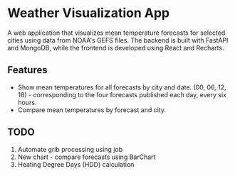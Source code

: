 # Weather Visualization App

A web application that visualizes mean temperature forecasts for selected cities using data from NOAA's GEFS files. The backend is built with FastAPI and MongoDB, while the frontend is developed using React and Recharts.

## Features

- Show mean temperatures for all forecasts by city and date. (00, 06, 12, 18)  - corresponding to the four forecasts published each day, every six hours.
- Compare mean temperatures by forecast and city.

## TODO
1. Automate grib processing using job
2. New chart - compare forecasts using BarChart
3. Heating Degree Days (HDD) calculation